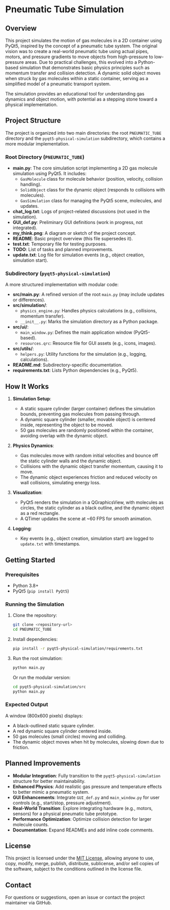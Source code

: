 # Pneumatic Tube Simulation

## Overview
This project simulates the motion of gas molecules in a 2D container using PyQt5, inspired by the concept of a pneumatic tube system. The original vision was to create a real-world pneumatic tube using actual pipes, motors, and pressure gradients to move objects from high-pressure to low-pressure areas. Due to practical challenges, this evolved into a Python-based simulation that demonstrates basic physics principles such as momentum transfer and collision detection. A dynamic solid object moves when struck by gas molecules within a static container, serving as a simplified model of a pneumatic transport system.

The simulation provides an educational tool for understanding gas dynamics and object motion, with potential as a stepping stone toward a physical implementation.

## Project Structure
The project is organized into two main directories: the root `PNEUMATIC_TUBE` directory and the `pyqt5-physical-simulation` subdirectory, which contains a more modular implementation.

### Root Directory (`PNEUMATIC_TUBE`)
- **main.py**: The core simulation script implementing a 2D gas molecule simulation using PyQt5. It includes:
  - `GasMolecule` class for molecule behavior (position, velocity, collision handling).
  - `SolidObject` class for the dynamic object (responds to collisions with molecules).
  - `GasSimulation` class for managing the PyQt5 scene, molecules, and updates.
- **chat_log.txt**: Logs of project-related discussions (not used in the simulation).
- **GUI_def.py**: Preliminary GUI definitions (work in progress, not integrated).
- **my_think.png**: A diagram or sketch of the project concept.
- **README**: Basic project overview (this file supersedes it).
- **test.txt**: Temporary file for testing purposes.
- **TODO**: List of tasks and planned improvements.
- **update.txt**: Log file for simulation events (e.g., object creation, simulation start).

### Subdirectory (`pyqt5-physical-simulation`)
A more structured implementation with modular code:
- **src/main.py**: A refined version of the root `main.py` (may include updates or differences).
- **src/simulation/**:
  - `physics_engine.py`: Handles physics calculations (e.g., collisions, momentum transfer).
  - `__init__.py`: Marks the simulation directory as a Python package.
- **src/ui/**:
  - `main_window.py`: Defines the main application window (PyQt5-based).
  - `resources.qrc`: Resource file for GUI assets (e.g., icons, images).
- **src/utils/**:
  - `helpers.py`: Utility functions for the simulation (e.g., logging, calculations).
- **README.md**: Subdirectory-specific documentation.
- **requirements.txt**: Lists Python dependencies (e.g., PyQt5).

## How It Works
1. **Simulation Setup**:
   - A static square cylinder (larger container) defines the simulation bounds, preventing gas molecules from passing through.
   - A dynamic square cylinder (smaller, movable object) is centered inside, representing the object to be moved.
   - 50 gas molecules are randomly positioned within the container, avoiding overlap with the dynamic object.

2. **Physics Dynamics**:
   - Gas molecules move with random initial velocities and bounce off the static cylinder walls and the dynamic object.
   - Collisions with the dynamic object transfer momentum, causing it to move.
   - The dynamic object experiences friction and reduced velocity on wall collisions, simulating energy loss.

3. **Visualization**:
   - PyQt5 renders the simulation in a QGraphicsView, with molecules as circles, the static cylinder as a black outline, and the dynamic object as a red rectangle.
   - A QTimer updates the scene at ~60 FPS for smooth animation.

4. **Logging**:
   - Key events (e.g., object creation, simulation start) are logged to `update.txt` with timestamps.

## Getting Started
### Prerequisites
- Python 3.8+
- PyQt5 (`pip install PyQt5`)

### Running the Simulation
1. Clone the repository:
   ```bash
   git clone <repository-url>
   cd PNEUMATIC_TUBE
   ```
2. Install dependencies:
   ```bash
   pip install -r pyqt5-physical-simulation/requirements.txt
   ```
3. Run the root simulation:
   ```bash
   python main.py
   ```
   Or run the modular version:
   ```bash
   cd pyqt5-physical-simulation/src
   python main.py
   ```

### Expected Output
A window (800x600 pixels) displays:
- A black-outlined static square cylinder.
- A red dynamic square cylinder centered inside.
- 50 gas molecules (small circles) moving and colliding.
- The dynamic object moves when hit by molecules, slowing down due to friction.

## Planned Improvements
- **Modular Integration**: Fully transition to the `pyqt5-physical-simulation` structure for better maintainability.
- **Enhanced Physics**: Add realistic gas pressure and temperature effects to better mimic a pneumatic system.
- **GUI Enhancements**: Integrate `GUI_def.py` and `main_window.py` for user controls (e.g., start/stop, pressure adjustment).
- **Real-World Transition**: Explore integrating hardware (e.g., motors, sensors) for a physical pneumatic tube prototype.
- **Performance Optimization**: Optimize collision detection for larger molecule counts.
- **Documentation**: Expand READMEs and add inline code comments.

## License
This project is licensed under the [MIT License](LICENSE), allowing anyone to use, copy, modify, merge, publish, distribute, sublicense, and/or sell copies of the software, subject to the conditions outlined in the license file.

## Contact
For questions or suggestions, open an issue or contact the project maintainer via GitHub.
